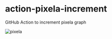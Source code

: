 # action-pixela-increment
GitHub Action to increment pixela graph

![pixela](https://pixe.la/v1/users/mike-neck-hatenadiary-com/graphs/gh-action-test)
